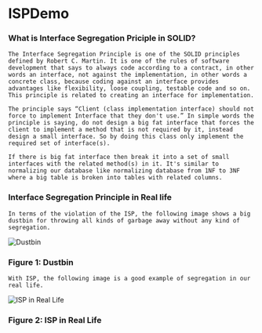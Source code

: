 # ISPDemo


### What is Interface Segregation Priciple in SOLID?
`The Interface Segregation Principle is one of the SOLID principles defined by Robert C. Martin. It is one of the rules of software development that says to always code according to a contract, in other words an interface, not against the implementation, in other words a concrete class, because coding against an interface provides advantages like flexibility, loose coupling, testable code and so on. This principle is related to creating an interface for implementation.`

`The principle says “Client (class implementation interface) should not force to implement Interface that they don't use.” In simple words the principle is saying, do not design a big fat interface that forces the client to implement a method that is not required by it, instead design a small interface. So by doing this class only implement the required set of interface(s).`

`If there is big fat interface then break it into a set of small interfaces with the related method(s) in it. It's similar to normalizing our database like normalizing database from 1NF to 3NF where a big table is broken into tables with related columns.`

### Interface Segregation Principle in Real life
`In terms of the violation of the ISP, the following image shows a big dustbin for throwing all kinds of garbage away without any kind of segregation.`

<img alt="Dustbin " class="" data-src="/UploadFile/pranayamr/overview-of-interface-segregation-principle/Images/dustbin.jpg" src="https://www.c-sharpcorner.com/UploadFile/pranayamr/overview-of-interface-segregation-principle/Images/dustbin.jpg">

### Figure 1: Dustbin

`With ISP, the following image is a good example of segregation in our real life.`

<img alt="ISP in Real Life" class="" data-src="/UploadFile/pranayamr/overview-of-interface-segregation-principle/Images/Violation of ISP.jpg" src="https://www.c-sharpcorner.com/UploadFile/pranayamr/overview-of-interface-segregation-principle/Images/Violation of ISP.jpg">

### Figure 2: ISP in Real Life
